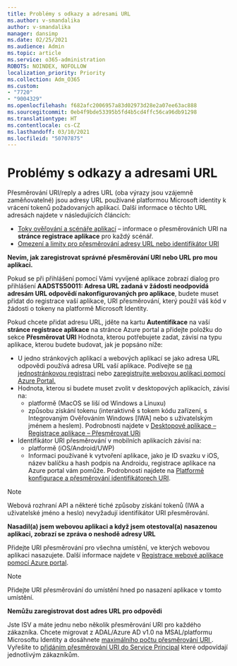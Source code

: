 ```yaml
---
title: Problémy s odkazy a adresami URL
ms.author: v-smandalika
author: v-smandalika
manager: dansimp
ms.date: 02/25/2021
ms.audience: Admin
ms.topic: article
ms.service: o365-administration
ROBOTS: NOINDEX, NOFOLLOW
localization_priority: Priority
ms.collection: Adm_O365
ms.custom:
- "7720"
- "9004329"
ms.openlocfilehash: f682afc2006957a83d02973d28e2a07ee63ac888
ms.sourcegitcommit: 0eb4f9bde53395b5fd4b5cd4ffc56ca96db91298
ms.translationtype: HT
ms.contentlocale: cs-CZ
ms.lasthandoff: 03/10/2021
ms.locfileid: "50707875"
---
```

# <a name="issues-with-links-and-urls"></a>Problémy s odkazy a adresami URL

Přesměrování URI/reply a adres URL (oba výrazy jsou vzájemně zaměňovatelné) jsou adresy URL používané platformou Microsoft identity k vrácení tokenů požadovaných aplikací. Další informace o těchto URL adresách najdete v následujících článcích:

- [Toky ověřování a scénáře aplikací](https://docs.microsoft.com/azure/active-directory/develop/authentication-flows-app-scenarios) – informace o přesměrováních URI na **stránce registrace aplikace** pro každý scénář.
- [Omezení a limity pro přesměrování adresy URL nebo identifikátor URI](https://docs.microsoft.com/azure/active-directory/develop/reply-url)

**Nevím, jak zaregistrovat správné přesměrování URI nebo URL pro mou aplikaci.**

Pokud se při přihlášení pomocí Vámi vyvíjené aplikace zobrazí dialog pro přihlášení **AADSTS50011: Adresa URL zadaná v žádosti neodpovídá adresám URL odpovědí nakonfigurovaných pro aplikace<your app ID>**, budete muset přidat do registrace vaší aplikace, URI přesměrování, který použil váš kód v žádosti o tokeny na platformě Microsoft Identity.

Pokud chcete přidat adresu URL, jděte na kartu **Autentifikace** na vaší **stránce registrace aplikace** na stránce Azure portal a přidejte položku do sekce **Přesměrovat URI** Hodnota, kterou potřebujete zadat, závisí na typu aplikace, kterou budete budovat, jak je popsáno níže:

- U jedno stránkových aplikací a webových aplikací se jako adresa URL odpovědi používá adresa URL vaší aplikace. Podívejte se [na jednostránkovou registraci](https://docs.microsoft.com/azure/active-directory/develop/scenario-spa-app-registration#register-a-redirect-uri) nebo [zaregistrujte webovou aplikaci pomocí Azure Portal.](https://docs.microsoft.com/azure/active-directory/develop/scenario-web-app-sign-user-app-registration?tabs=aspnetcore#register-an-app-using-azure-portal)
- Hodnota, kterou si budete muset zvolit v desktopových aplikacích, závisí na:
    - platformě (MacOS se liší od Windows a Linuxu)
    - způsobu získání tokenu (interaktivně s tokem kódu zařízení, s Integrovaným Ověřováním Windows [IWA] nebo s uživatelským jménem a heslem).
    Podrobnosti najdete v [Desktopové aplikace – Registrace aplikace – Přesměrovat URi](https://docs.microsoft.com/azure/active-directory/develop/scenario-desktop-app-registration#redirect-uris)
- Identifikátor URI přesměrování v mobilních aplikacích závisí na:
    - platformě (iOS/Android/UWP)
    - Informaci používané k vytvoření aplikace, jako je ID svazku v iOS, název balíčku a hash podpis na Androidu, registrace aplikace na Azure portal vám pomůže. Podrobnosti najdete na [Platformě konfigurace a přesměrování identifikátorech URI](https://docs.microsoft.com/azure/active-directory/develop/scenario-mobile-app-registration#platform-configuration-and-redirect-uris).

> [!NOTE]
> Webová rozhraní API a některé tiché způsoby získání tokenů (IWA a uživatelské jméno a heslo) nevyžadují identifikátor URI přesměrování.

**Nasadil(a) jsem webovou aplikaci a když jsem otestoval(a) nasazenou aplikaci, zobrazí se zpráva o neshodě adresy URL**

Přidejte URI přesměrování pro všechna umístění, ve kterých webovou aplikaci nasazujete. Další informace najdete v [Registrace webové aplikace pomocí Azure portal](https://docs.microsoft.com/azure/active-directory/develop/scenario-web-app-sign-user-app-registration).

> [!NOTE]
> Přidejte URI přesměrování do umístění hned po nasazení aplikace v tomto umístění.

**Nemůžu zaregistrovat dost adres URL pro odpovědi**

Jste ISV a máte jednu nebo několik přesměrování URI pro každého zákazníka. Chcete migrovat z ADAL/Azure AD v1.0 na MSAL/platformu Microsoftu Identity a dosáhnete [maximálního počtu přesměrování URI ](https://docs.microsoft.com/azure/active-directory/develop/reply-url#maximum-number-of-redirect-uris). Vyřešíte to [přidáním přesměrování URI do Service Principal](https://docs.microsoft.com/azure/active-directory/develop/reply-url#add-redirect-uris-to-service-principals) které odpovídají jednotlivým zákazníkům.
